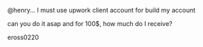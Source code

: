 @henry... I must use upwork client account for build my account

can you do it asap and for 100$,  how much do I receive?


eross0220

